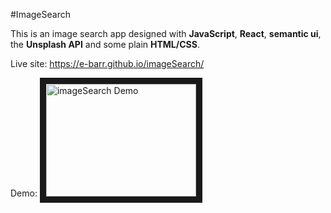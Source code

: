 #ImageSearch

This is an image search app designed with **JavaScript**, **React**, **semantic ui**, the **Unsplash API** and some plain **HTML/CSS**.

Live site: <a href="https://e-barr.github.io/imageSearch/" target="_blank">https://e-barr.github.io/imageSearch/</a>

Demo: <a href="http://www.youtube.com/watch?feature=player_embedded&v=Zi1oIJCf-_8
" target="_blank"><img src="http://img.youtube.com/vi/Zi1oIJCf-_8/0.jpg" 
alt="imageSearch Demo" width="240" height="180" border="10" /></a>
